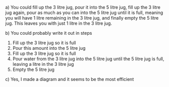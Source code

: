 a) You could fill up the 3 litre jug, pour it into the 5 litre jug, fill up the 3 litre jug again, pour as much as you can into the 5 litre jug until it is full, meaning you will have 1 litre remaining in the 3 litre jug, and finally empty the 5 litre jug. This leaves you with just 1 litre in the 3 litre jug. 

b) You could probably write it out in steps 

1. Fill up the 3 litre jug so it is full 
2. Pour this amount into the 5 litre jug 
3. Fill up the 3 litre jug so it is full 
4. Pour water from the 3 litre jug into the 5 litre jug until the 5 litre jug is full, leaving a litre in the 3 litre jug 
5. Empty the 5 litre jug 

c) Yes, I made a diagram and it seems to be the most efficient